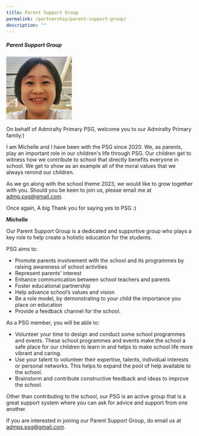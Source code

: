 ```yaml
---
title: Parent Support Group
permalink: /partnership/parent-support-group/
description: ""
---
```

##### Parent Support Group

<img title="PSG Chairperson Michelle" alt="PSG Chairperson Michelle" src="/images/psg_chairperson.jpg" style="width:35%">

On behalf of&nbsp;Admiralty Primary PSG, welcome you to&nbsp;our Admiralty Primary family:)

I am Michelle and I have been with the PSG since 2020.
We, as parents, play an important role in our children's life through PSG. Our children get to witness how we contribute to school that directly benefits everyone in school. We get to show as an example all of the moral values that we always remind our children.

As we go along with the school theme 2023, we would like to grow together with you. Should you be keen to join us, please email me at admp.psg@gmail.com.

Once again, A big Thank you for saying yes to PSG :)

<b>Michelle</b>

Our Parent Support Group is a dedicated and supportive group who plays a key role to help create a holistic education for the students.

PSG aims to:

- Promote parents involvement with the school and its programmes by raising awareness of school activities
- Represent parents’ interest
- Enhance communication between school teachers and parents
- Foster educational partnership
- Help advance school’s values and vision
- Be a role model, by demonstrating to your child the importance you place on education
- Provide a feedback channel for the school.

As a PSG member, you will be able to:

- Volunteer your time to design and conduct some school programmes and events. These school programmes and events make the school a safe place for our children to learn in and helps to make school life more vibrant and caring.
- Use your talent to volunteer their expertise, talents, individual interests or personal networks. This helps to expand the pool of help available to the school.
- Brainstorm and contribute constructive feedback and ideas to improve the school.

Other than contributing to the school, our PSG is an active group that is a great support system where you can ask for advice and support from one another.

If you are interested in joining our Parent Support Group, do email us at admps.psg@gmail.com.